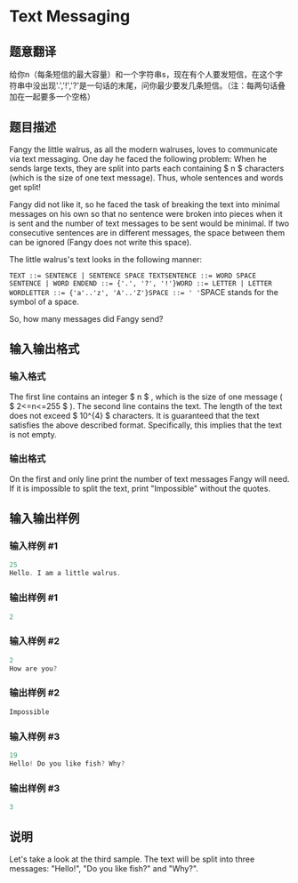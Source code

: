 # Text Messaging

## 题意翻译

给你n（每条短信的最大容量）和一个字符串s，现在有个人要发短信，在这个字符串中没出现'.','!','?'是一句话的末尾，问你最少要发几条短信。（注：每两句话叠加在一起要多一个空格）

## 题目描述

Fangy the little walrus, as all the modern walruses, loves to communicate via text messaging. One day he faced the following problem: When he sends large texts, they are split into parts each containing $ n $ characters (which is the size of one text message). Thus, whole sentences and words get split!

Fangy did not like it, so he faced the task of breaking the text into minimal messages on his own so that no sentence were broken into pieces when it is sent and the number of text messages to be sent would be minimal. If two consecutive sentences are in different messages, the space between them can be ignored (Fangy does not write this space).

The little walrus's text looks in the following manner:

`TEXT ::= SENTENCE | SENTENCE SPACE TEXTSENTENCE ::= WORD SPACE SENTENCE | WORD ENDEND ::= {'.', '?', '!'}WORD ::= LETTER | LETTER WORDLETTER ::= {'a'..'z', 'A'..'Z'}SPACE ::= ' '`SPACE stands for the symbol of a space.

So, how many messages did Fangy send?

## 输入输出格式

### 输入格式

The first line contains an integer $ n $ , which is the size of one message ( $ 2<=n<=255 $ ). The second line contains the text. The length of the text does not exceed $ 10^{4} $ characters. It is guaranteed that the text satisfies the above described format. Specifically, this implies that the text is not empty.

### 输出格式

On the first and only line print the number of text messages Fangy will need. If it is impossible to split the text, print "Impossible" without the quotes.

## 输入输出样例

### 输入样例 #1

```cpp
25
Hello. I am a little walrus.

```
### 输出样例 #1

```cpp
2

```
### 输入样例 #2

```cpp
2
How are you?

```
### 输出样例 #2

```cpp
Impossible

```
### 输入样例 #3

```cpp
19
Hello! Do you like fish? Why?

```
### 输出样例 #3

```cpp
3

```
## 说明

Let's take a look at the third sample. The text will be split into three messages: "Hello!", "Do you like fish?" and "Why?".

